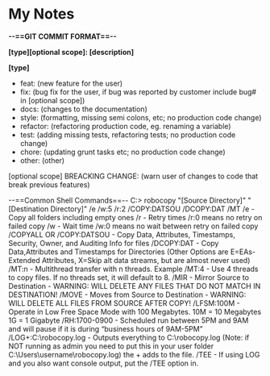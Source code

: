 # My Notes

<p><strong>--==GIT COMMIT FORMAT==--</strong><p>
<p><strong>[type][optional scope]: [description]</strong><p>
<p><strong>[type]</strong><p>
<ul>
  <li>feat: (new feature for the user)</li>
  <li>fix: (bug fix for the user, if bug was reported by customer include bug# in [optional scope])</li>
  <li>docs: (changes to the documentation)</li>
  <li>style: (formatting, missing semi colons, etc; no production code change)</li>
  <li>refactor: (refactoring production code, eg. renaming a variable)</li>
  <li>test: (adding missing tests, refactoring tests; no production code change)</li>
  <li>chore: (updating grunt tasks etc; no production code change)</li>
  <li>other: (other)</li>
</ul>

[optional scope]
BREACKING CHANGE: (warn user of changes to code that break previous features)

--==Common Shell Commands==--
C:\> robocopy "[Source Directory]" "[Destination Directory]" /e /w:5 /r:2 /COPY:DATSOU /DCOPY:DAT /MT
/e - Copy all folders including empty ones
/r - Retry times /r:0 means no retry on failed copy
/w - Wait time /w:0 means no wait between retry on failed copy
/COPYALL OR /COPY:DATSOU - Copy Data, Attributes, Timestamps, Security, Owner, and Auditing Info for files
/DCOPY:DAT - Copy Data,Attributes and Timestamps for Directories (Other Options are E=EAs-Extended Attributes, X=Skip alt data streams, but are almost never used)
/MT:n - Multithread transfer with n threads. Example /MT:4 - Use 4 threads to copy files. If no threads set, it will default to 8.
/MIR - Mirror Source to Destination - WARNING: WILL DELETE ANY FILES THAT DO NOT MATCH IN DESTINATION!
/MOVE - Moves from Source to Destination - WARNING: WILL DELETE ALL FILES FROM SOURCE AFTER COPY!
/LFSM:100M - Operate in Low Free Space Mode with 100 Megabytes. 10M = 10 Megabytes 1G = 1 Gigabyte
/RH:1700-0900 - Scheduled run between 5PM and 9AM and will pause if it is during “business hours of 9AM-5PM”
/LOG+:C:\robocopy.log - Outputs everything to C:\robocopy.log (Note: if NOT running as admin you need to put this in your user folder C:\Users\username\robocopy.log) the + adds to the file.
/TEE - If using LOG and you also want console output, put the /TEE option in.

